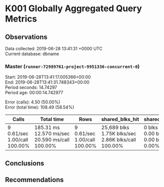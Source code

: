 # K001 Globally Aggregated Query Metrics

## Observations ##
Data collected: 2019-06-28 13:41:31 +0000 UTC  
Current database: dbname  



### Master (`runner-72989761-project-9951336-concurrent-0`) ###
Start: 2019-06-28T13:41:17.005366+00:00  
End: 2019-06-28T13:41:31.748343+00:00  
Period seconds: 14.74297  
Period age: 00:00:14.742977  

Error (calls): 4.50 (50.00%)  
Error (total time): 108.49 (58.54%)

| Calls | Total&nbsp;time | Rows | shared_blks_hit | shared_blks_read | shared_blks_dirtied | shared_blks_written | blk_read_time | blk_write_time | kcache_reads | kcache_writes | kcache_user_time_ms | kcache_system_time |
|-------|------------|------|-----------------|------------------|---------------------|---------------------|---------------|----------------|--------------|---------------|---------------------|--------------------|
|9<br/>0.61/sec<br/>1.00/call<br/>100.00% |185.31&nbsp;ms<br/>12.570&nbsp;ms/sec<br/>20.590&nbsp;ms/call<br/>100.00% |9<br/>0.61/sec<br/>1.00/call<br/>100.00% |25,689&nbsp;blks<br/>1.75K&nbsp;blks/sec<br/>2.86K&nbsp;blks/call<br/>100.00% |0&nbsp;blks<br/>0.00&nbsp;blks/sec<br/>0.00&nbsp;blks/call<br/>0.00% |0&nbsp;blks<br/>0.00&nbsp;blks/sec<br/>0.00&nbsp;blks/call<br/>0.00% |0&nbsp;blks<br/>0.00&nbsp;blks/sec<br/>0.00&nbsp;blks/call<br/>0.00% |0.00&nbsp;ms<br/>0.000&nbsp;ms/sec<br/>0.000&nbsp;ms/call<br/>0.00% |0.00&nbsp;ms<br/>0.000&nbsp;ms/sec<br/>0.000&nbsp;ms/call<br/>0.00% |0.00&nbsp;bytes<br/>0.00&nbsp;bytes/sec<br/>0.00&nbsp;bytes/call<br/>0.00% |0.00&nbsp;bytes<br/>0.00&nbsp;bytes/sec<br/>0.00&nbsp;bytes/call<br/>0.00% |0.00&nbsp;ms<br/>0.000&nbsp;ms/sec<br/>0.000&nbsp;ms/call<br/>0.00% |0.00&nbsp;ms<br/>0.000&nbsp;ms/sec<br/>0.000&nbsp;ms/call<br/>0.00%|





## Conclusions ##


## Recommendations ##

